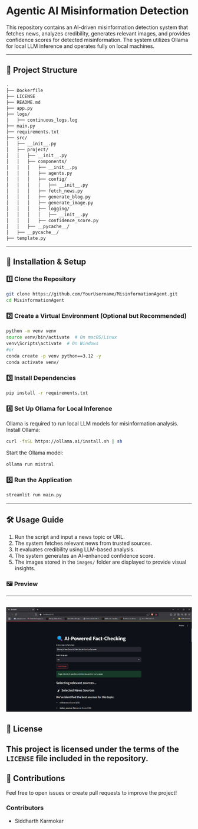 # Agentic AI Misinformation Detection
This repository contains an AI-driven misinformation detection system that fetches news, analyzes credibility, generates relevant images, and provides confidence scores for detected misinformation. The system utilizes Ollama for local LLM inference and operates fully on local machines.

---
## 📂 Project Structure
```
.
├── Dockerfile                
├── LICENSE                   
├── README.md                 
├── app.py                    
├── logs/                      
│   ├── continuous_logs.log    
├── main.py                   
├── requirements.txt           
├── src/                       
│   ├── __init__.py            
│   ├── project/               
│   │   ├── __init__.py        
│   │   ├── components/        
│   │   │   ├── __init__.py    
│   │   │   ├── agents.py      
│   │   │   ├── config/        
│   │   │   │   ├── __init__.py
│   │   │   ├── fetch_news.py  
│   │   │   ├── generate_blog.py 
│   │   │   ├── generate_image.py 
│   │   │   ├── logging/       
│   │   │   │   ├── __init__.py
│   │   │   ├── confidence_score.py 
│   │   ├── __pycache__/       
│   ├── __pycache__/           
├── template.py               
```
---
## 🚀 Installation & Setup
### 1️⃣ Clone the Repository
```sh
git clone https://github.com/YourUsername/MisinformationAgent.git
cd MisinformationAgent
```
### 2️⃣ Create a Virtual Environment (Optional but Recommended)
```sh
python -m venv venv
source venv/bin/activate  # On macOS/Linux
venv\Scripts\activate  # On Windows
#or
conda create -p venv python==3.12 -y
conda activate venv/
```
### 3️⃣ Install Dependencies
```sh
pip install -r requirements.txt
```
### 4️⃣ Set Up Ollama for Local Inference
Ollama is required to run local LLM models for misinformation analysis.
Install Ollama:
```sh
curl -fsSL https://ollama.ai/install.sh | sh
```
Start the Ollama model:
```sh
ollama run mistral
```
### 5️⃣ Run the Application
```sh
streamlit run main.py
```
---
## 🛠 Usage Guide
1. Run the script and input a news topic or URL.
2. The system fetches relevant news from trusted sources.
3. It evaluates credibility using LLM-based analysis.
4. The system generates an AI-enhanced confidence score.
5. The images stored in the `images/` folder are displayed to provide visual insights.

### 🖼 Preview
---
![Image Slider](images/slider.gif)
---
## 📜 License
This project is licensed under the terms of the `LICENSE` file included in the repository.
---
## 🤝 Contributions
Feel free to open issues or create pull requests to improve the project!
### Contributors
- Siddharth Karmokar

